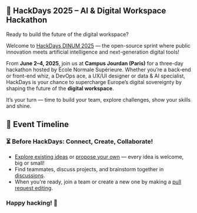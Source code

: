 ## 🧠 HackDays 2025 – AI & Digital Workspace Hackathon

Ready to build the future of the digital workspace?

Welcome to [HackDays DINUM 2025](https://hackdays.numerique.gouv.fr/en) — the open-source sprint where public innovation meets artificial intelligence and next-generation digital tools!

From **June 2–4, 2025**, join us at **Campus Jourdan (Paris)** for a three-day hackathon hosted by École Normale Supérieure. Whether you’re a back‑end or front-end whiz, a DevOps ace, a UX/UI designer or data & AI specialist, HackDays is your chance to supercharge Europe’s digital sovereignty by shaping the future of the **digital workspace**.

It’s your turn — time to build your team, explore challenges, show your skills and shine.


## 📅 Event Timeline

### ⏳ Before HackDays: Connect, Create, Collaborate!

- [Explore existing ideas](../../issues) or [propose your own](../../issues/new) — every idea is welcome, big or small!
- Find teammates, discuss projects, and brainstorm together in [discussions](../../discussions).
- When you're ready, join a team or create a new one by making a [pull request editing](teams.md).

### Happy hacking! 🚀
